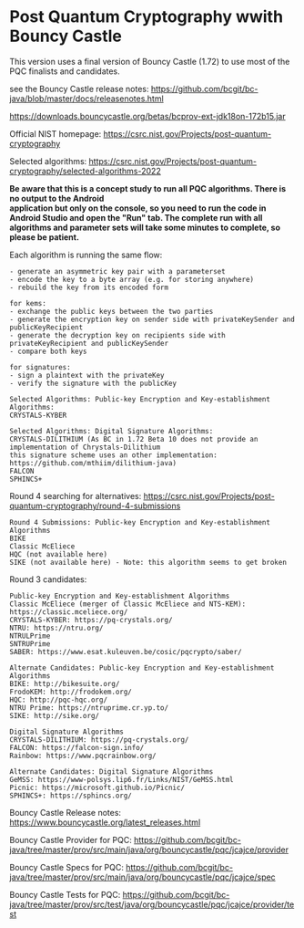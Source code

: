 # Post Quantum Cryptography wwith Bouncy Castle

This version uses a final version of Bouncy Castle (1.72) to use most of the PQC finalists and candidates.

see the Bouncy Castle release notes: https://github.com/bcgit/bc-java/blob/master/docs/releasenotes.html

https://downloads.bouncycastle.org/betas/bcprov-ext-jdk18on-172b15.jar 

Official NIST homepage: https://csrc.nist.gov/Projects/post-quantum-cryptography

Selected algorithms: https://csrc.nist.gov/Projects/post-quantum-cryptography/selected-algorithms-2022

**Be aware that this is a concept study to run all PQC algorithms. There is no output to the Android  
application but only on the console, so you need to run the code in Android Studio and open the "Run" tab. 
The complete run with all algorithms and parameter sets will take some minutes to complete, so please be 
patient.**

Each algorithm is running the same flow:
```plaintext
- generate an asymmetric key pair with a parameterset
- encode the key to a byte array (e.g. for storing anywhere)
- rebuild the key from its encoded form

for kems:
- exchange the public keys between the two parties
- generate the encryption key on sender side with privateKeySender and publicKeyRecipient
- generate the decryption key on recipients side with privateKeyRecipient and publicKeySender
- compare both keys

for signatures:
- sign a plaintext with the privateKey
- verify the signature with the publicKey
```

```plaintext
Selected Algorithms: Public-key Encryption and Key-establishment Algorithms:
CRYSTALS-KYBER
```

```plaintext
Selected Algorithms: Digital Signature Algorithms:
CRYSTALS-DILITHIUM (As BC in 1.72 Beta 10 does not provide an implementation of Chrystals-Dilithium  
this signature scheme uses an other implementation: https://github.com/mthiim/dilithium-java)
FALCON
SPHINCS+
```

Round 4 searching for alternatives: https://csrc.nist.gov/Projects/post-quantum-cryptography/round-4-submissions

```plaintext
Round 4 Submissions: Public-key Encryption and Key-establishment Algorithms
BIKE
Classic McEliece
HQC (not available here)
SIKE (not available here) - Note: this algorithm seems to get broken
```

Round 3 candidates: 
```plaintext
Public-key Encryption and Key-establishment Algorithms
Classic McEliece (merger of Classic McEliece and NTS-KEM): https://classic.mceliece.org/
CRYSTALS-KYBER: https://pq-crystals.org/
NTRU: https://ntru.org/
NTRULPrime
SNTRUPrime
SABER: https://www.esat.kuleuven.be/cosic/pqcrypto/saber/

Alternate Candidates: Public-key Encryption and Key-establishment Algorithms
BIKE: http://bikesuite.org/
FrodoKEM: http://frodokem.org/
HQC: http://pqc-hqc.org/
NTRU Prime: https://ntruprime.cr.yp.to/
SIKE: http://sike.org/

Digital Signature Algorithms
CRYSTALS-DILITHIUM: https://pq-crystals.org/
FALCON: https://falcon-sign.info/
Rainbow: https://www.pqcrainbow.org/

Alternate Candidates: Digital Signature Algorithms
GeMSS: https://www-polsys.lip6.fr/Links/NIST/GeMSS.html
Picnic: https://microsoft.github.io/Picnic/
SPHINCS+: https://sphincs.org/
```

Bouncy Castle Release notes: https://www.bouncycastle.org/latest_releases.html

Bouncy Castle Provider for PQC: https://github.com/bcgit/bc-java/tree/master/prov/src/main/java/org/bouncycastle/pqc/jcajce/provider

Bouncy Castle Specs for PQC: https://github.com/bcgit/bc-java/tree/master/prov/src/main/java/org/bouncycastle/pqc/jcajce/spec

Bouncy Castle Tests for PQC: https://github.com/bcgit/bc-java/tree/master/prov/src/test/java/org/bouncycastle/pqc/jcajce/provider/test
